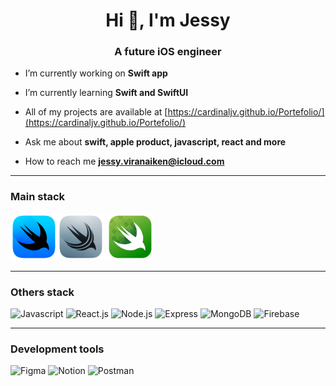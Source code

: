 <h1 align="center">Hi 👋, I'm Jessy</h1>
<h3 align="center">A future iOS engineer</h3>

- I’m currently working on **Swift app**

- I’m currently learning **Swift and SwiftUI**

- All of my projects are available at [https://cardinaljv.github.io/Portefolio/](https://cardinaljv.github.io/Portefolio/)

- Ask me about **swift, apple product, javascript, react and more**

- How to reach me **jessy.viranaiken@icloud.com**

----

### Main stack

<img src="https://raw.githubusercontent.com/CardinalJV/CardinalJV/main/assets/logo-swift/swiftui-96x96_2x.png" alt="SwiftUI" width="75" height="75"/><img src="https://raw.githubusercontent.com/CardinalJV/CardinalJV/main/assets/logo-swift/swiftdata-96x96_2x.png" alt="SwiftData" width="75" height="75"/>
<img src="https://raw.githubusercontent.com/CardinalJV/CardinalJV/main/assets/logo-swift/swift-testing-96x96_2x.png" alt="Swift Testing" width="75" height="75"/>

----

### Others stack

<img src="https://skillicons.dev/icons?i=js" alt="Javascript" width="50" height="50"/> <img src="https://skillicons.dev/icons?i=react" alt="React.js" width="50" height="50"/> <img src="https://skillicons.dev/icons?i=nodejs" alt="Node.js" width="50" height="50"/> <img src="https://skillicons.dev/icons?i=express" alt="Express" width="50" height="50"/> <img src="https://skillicons.dev/icons?i=mongodb" alt="MongoDB" width="50" height="50"/> <img src="https://skillicons.dev/icons?i=firebase" alt="Firebase" width="50" height="50"/>

----

### Development tools

<img src="https://skillicons.dev/icons?i=figma" alt="Figma" width="50" height="50"/> <img src="https://skillicons.dev/icons?i=notion" alt="Notion" width="50" height="50"/> <img src="https://skillicons.dev/icons?i=postman" alt="Postman" width="50" height="50"/>

